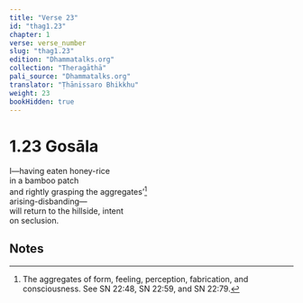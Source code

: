 ```yaml
---
title: "Verse 23"
id: "thag1.23"
chapter: 1
verse: verse_number
slug: "thag1.23"
edition: "Dhammatalks.org"
collection: "Theragāthā"
pali_source: "Dhammatalks.org"
translator: "Ṭhānissaro Bhikkhu"
weight: 23
bookHidden: true
---
```


# 1.23 Gosāla

I—having eaten honey-rice  
in a bamboo patch  
and rightly grasping the aggregates’[^1]  
arising-disbanding—  
will return to the hillside, intent  
on seclusion.  

## Notes

[^1]: The aggregates of form, feeling, perception, fabrication, and consciousness. See SN 22:48, SN 22:59, and SN 22:79.